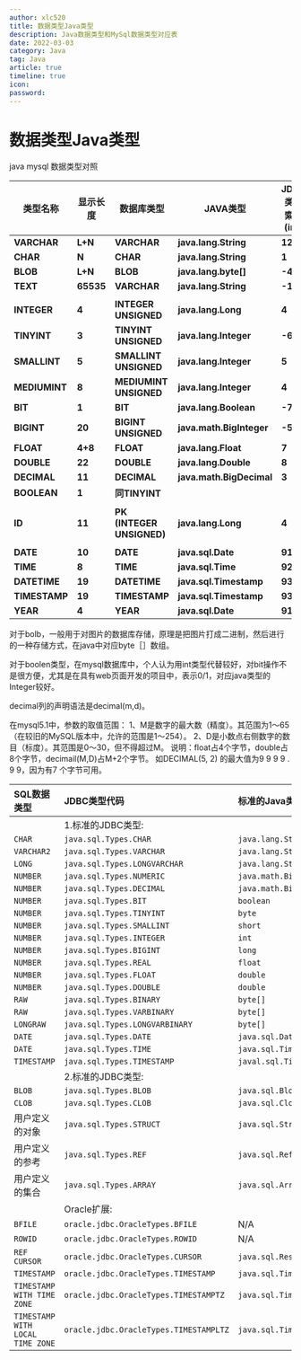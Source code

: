 ```yaml
---
author: xlc520
title: 数据类型Java类型
description: Java数据类型和MySql数据类型对应表
date: 2022-03-03
category: Java
tag: Java
article: true
timeline: true
icon: 
password: 
---
```


# 数据类型Java类型

java mysql 数据类型对照



| **类型名称**  | **显示长度** | **数据库类型**            | **JAVA类型**             | **JDBC类型索引(int)** | **描述** |
| ------------- | ------------ | ------------------------- | ------------------------ | --------------------- | -------- |
| **VARCHAR**   | **L+N**      | **VARCHAR**               | **java.lang.String**     | **12**                |          |
| **CHAR**      | **N**        | **CHAR**                  | **java.lang.String**     | **1**                 |          |
| **BLOB**      | **L+N**      | **BLOB**                  | **java.lang.byte[]**     | **-4**                |          |
| **TEXT**      | **65535**    | **VARCHAR**               | **java.lang.String**     | **-1**                |          |
|               |              |                           |                          |                       |          |
| **INTEGER**   | **4**        | **INTEGER UNSIGNED**      | **java.lang.Long**       | **4**                 |          |
| **TINYINT**   | **3**        | **TINYINT UNSIGNED**      | **java.lang.Integer**    | **-6**                |          |
| **SMALLINT**  | **5**        | **SMALLINT UNSIGNED**     | **java.lang.Integer**    | **5**                 |          |
| **MEDIUMINT** | **8**        | **MEDIUMINT UNSIGNED**    | **java.lang.Integer**    | **4**                 |          |
| **BIT**       | **1**        | **BIT**                   | **java.lang.Boolean**    | **-7**                |          |
| **BIGINT**    | **20**       | **BIGINT UNSIGNED**       | **java.math.BigInteger** | **-5**                |          |
| **FLOAT**     | **4+8**      | **FLOAT**                 | **java.lang.Float**      | **7**                 |          |
| **DOUBLE**    | **22**       | **DOUBLE**                | **java.lang.Double**     | **8**                 |          |
| **DECIMAL**   | **11**       | **DECIMAL**               | **java.math.BigDecimal** | **3**                 |          |
| **BOOLEAN**   | **1**        | **同TINYINT**             |                          |                       |          |
|               |              |                           |                          |                       |          |
| **ID**        | **11**       | **PK (INTEGER UNSIGNED)** | **java.lang.Long**       | **4**                 |          |
|               |              |                           |                          |                       |          |
| **DATE**      | **10**       | **DATE**                  | **java.sql.Date**        | **91**                |          |
| **TIME**      | **8**        | **TIME**                  | **java.sql.Time**        | **92**                |          |
| **DATETIME**  | **19**       | **DATETIME**              | **java.sql.Timestamp**   | **93**                |          |
| **TIMESTAMP** | **19**       | **TIMESTAMP**             | **java.sql.Timestamp**   | **93**                |          |
| **YEAR**      | **4**        | **YEAR**                  | **java.sql.Date**        | **91**                |          |

对于bolb，一般用于对图片的数据库存储，原理是把图片打成二进制，然后进行的一种存储方式，在java中对应byte［］数组。

对于boolen类型，在mysql数据库中，个人认为用int类型代替较好，对bit操作不是很方便，尤其是在具有web页面开发的项目中，表示0/1，对应java类型的Integer较好。

 

decimal列的声明语法是decimal(m,d)。

在mysql5.1中，参数的取值范围： 
1、M是数字的最大数（精度）。其范围为1～65（在较旧的MySQL版本中，允许的范围是1～254）。 
2、D是小数点右侧数字的数目（标度）。其范围是0～30，但不得超过M。 
说明：float占4个字节，double占8个字节，decimail(M,D)占M+2个字节。 
如DECIMAL(5, 2) 的最大值为9 9 9 9 . 9 9，因为有7 个字节可用。 



| SQL数据类型                      | JDBC类型代码                           | 标准的Java类型         | Oracle扩展的Java类型          |
| :------------------------------- | :------------------------------------- | :--------------------- | :---------------------------- |
|                                  | 1.标准的JDBC类型:                     |                        |                               |
| `CHAR`                           | `java.sql.Types.CHAR`                  | `java.lang.String`     | `oracle.sql.CHAR`             |
| `VARCHAR2`                       | `java.sql.Types.VARCHAR`               | `java.lang.String`     | `oracle.sql.CHAR`             |
| `LONG`                           | `java.sql.Types.LONGVARCHAR`           | `java.lang.String`     | `oracle.sql.CHAR`             |
| `NUMBER`                         | `java.sql.Types.NUMERIC`               | `java.math.BigDecimal` | `oracle.sql.NUMBER`           |
| `NUMBER`                         | `java.sql.Types.DECIMAL`               | `java.math.BigDecimal` | `oracle.sql.NUMBER`           |
| `NUMBER`                         | `java.sql.Types.BIT`                   | `boolean`              | `oracle.sql.NUMBER`           |
| `NUMBER`                         | `java.sql.Types.TINYINT`               | `byte`                 | `oracle.sql.NUMBER`           |
| `NUMBER`                         | `java.sql.Types.SMALLINT`              | `short`                | `oracle.sql.NUMBER`           |
| `NUMBER`                         | `java.sql.Types.INTEGER`               | `int`                  | `oracle.sql.NUMBER`           |
| `NUMBER`                         | `java.sql.Types.BIGINT`                | `long`                 | `oracle.sql.NUMBER`           |
| `NUMBER`                         | `java.sql.Types.REAL`                  | `float`                | `oracle.sql.NUMBER`           |
| `NUMBER`                         | `java.sql.Types.FLOAT`                 | `double`               | `oracle.sql.NUMBER`           |
| `NUMBER`                         | `java.sql.Types.DOUBLE`                | `double`               | `oracle.sql.NUMBER`           |
| `RAW`                            | `java.sql.Types.BINARY`                | `byte[]`               | `oracle.sql.RAW`              |
| `RAW`                            | `java.sql.Types.VARBINARY`             | `byte[]`               | `oracle.sql.RAW`              |
| `LONGRAW`                        | `java.sql.Types.LONGVARBINARY`         | `byte[]`               | `oracle.sql.RAW`              |
| `DATE`                           | `java.sql.Types.DATE`                  | `java.sql.Date`        | `oracle.sql.DATE`             |
| `DATE`                           | `java.sql.Types.TIME`                  | `java.sql.Time`        | `oracle.sql.DATE`             |
| `TIMESTAMP`                      | `java.sql.Types.TIMESTAMP`             | `javal.sql.Timestamp`  | `oracle.sql.TIMESTAMP`        |
|                                  | 2.标准的JDBC类型:                     |                        |                               |
| `BLOB`                           | `java.sql.Types.BLOB`                  | `java.sql.Blob`        | `oracle.sql.BLOB`             |
| `CLOB`                           | `java.sql.Types.CLOB`                  | `java.sql.Clob`        | `oracle.sql.CLOB`             |
| 用户定义的对象                   | `java.sql.Types.STRUCT`                | `java.sql.Struct`      | `oracle.sql.STRUCT`           |
| 用户定义的参考                   | `java.sql.Types.REF`                   | `java.sql.Ref`         | `oracle.sql.REF`              |
| 用户定义的集合                   | `java.sql.Types.ARRAY`                 | `java.sql.Array`       | `oracle.sql.ARRAY`            |
|                                  | Oracle扩展:                            |                        |                               |
| `BFILE`                          | `oracle.jdbc.OracleTypes.BFILE`        | N/A                    | `oracle.sql.BFILE`            |
| `ROWID`                          | `oracle.jdbc.OracleTypes.ROWID`        | N/A                    | `oracle.sql.ROWID`            |
| `REF CURSOR`                     | `oracle.jdbc.OracleTypes.CURSOR`       | `java.sql.ResultSet`   | `oracle.jdbc.OracleResultSet` |
| `TIMESTAMP`                      | `oracle.jdbc.OracleTypes.TIMESTAMP`    | `java.sql.Timestamp`   | `oracle.sql.TIMESTAMP`        |
| `TIMESTAMP WITH TIME ZONE`       | `oracle.jdbc.OracleTypes.TIMESTAMPTZ`  | `java.sql.Timestamp`   | `oracle.sql.TIMESTAMPTZ`      |
| `TIMESTAMP WITH LOCAL TIME ZONE` | `oracle.jdbc.OracleTypes.TIMESTAMPLTZ` | `java.sql.Timestamp`   | `oracle.sql.TIMESTAMPLTZ`     |